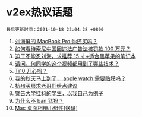 # v2ex热议话题

`最后更新时间：2021-10-18 22:04:28 +0800`

1. [刘海屏的 MacBook Pro 你还买吗？](https://www.v2ex.com/t/808438)
1. [如何看待索尼中国因违法广告法被罚款 100 万元？](https://www.v2ex.com/t/808568)
1. [迫于不能忍刘海，求推荐 15 寸+适合黑苹果的笔记本](https://www.v2ex.com/t/808439)
1. [请问，何同学的这个视频都用到了哪些技术？](https://www.v2ex.com/t/808412)
1. [Ti10 开心吗？](https://www.v2ex.com/t/808415)
1. [我的秋天马上到了， apple watch 需要贴膜吗？](https://www.v2ex.com/t/808435)
1. [杭州买房求老哥们给点建议](https://www.v2ex.com/t/808481)
1. [警告大学挂科的学生，以我自己为例子](https://www.v2ex.com/t/808601)
1. [为什么不 ban 猛犸？](https://www.v2ex.com/t/808441)
1. [Mac 桌面相册小组件[送码]](https://www.v2ex.com/t/808492)

